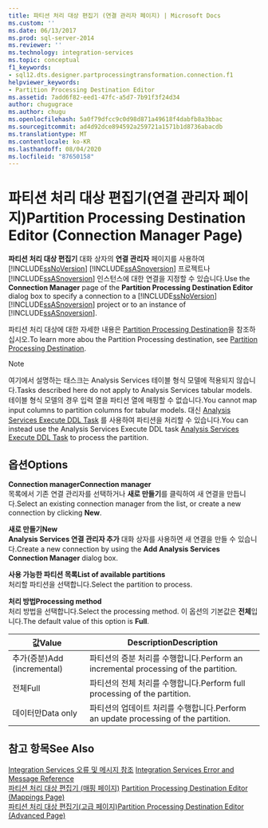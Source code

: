 ```yaml
---
title: 파티션 처리 대상 편집기 (연결 관리자 페이지) | Microsoft Docs
ms.custom: ''
ms.date: 06/13/2017
ms.prod: sql-server-2014
ms.reviewer: ''
ms.technology: integration-services
ms.topic: conceptual
f1_keywords:
- sql12.dts.designer.partprocessingtransformation.connection.f1
helpviewer_keywords:
- Partition Processing Destination Editor
ms.assetid: 7add6f82-eed1-47fc-a5d7-7b91f3f24d34
author: chugugrace
ms.author: chugu
ms.openlocfilehash: 5a0f79dfcc9c0d98d871a49618f4dabfb8a3bbac
ms.sourcegitcommit: ad4d92dce894592a259721a1571b1d8736abacdb
ms.translationtype: MT
ms.contentlocale: ko-KR
ms.lasthandoff: 08/04/2020
ms.locfileid: "87650158"
---
```

# <a name="partition-processing-destination-editor-connection-manager-page"></a><span data-ttu-id="f0fcc-102">파티션 처리 대상 편집기(연결 관리자 페이지)</span><span class="sxs-lookup"><span data-stu-id="f0fcc-102">Partition Processing Destination Editor (Connection Manager Page)</span></span>
  <span data-ttu-id="f0fcc-103">**파티션 처리 대상 편집기** 대화 상자의 **연결 관리자** 페이지를 사용하여 [!INCLUDE[ssNoVersion](../includes/ssnoversion-md.md)] [!INCLUDE[ssASnoversion](../includes/ssasnoversion-md.md)] 프로젝트나 [!INCLUDE[ssASnoversion](../includes/ssasnoversion-md.md)] 인스턴스에 대한 연결을 지정할 수 있습니다.</span><span class="sxs-lookup"><span data-stu-id="f0fcc-103">Use the **Connection Manager** page of the **Partition Processing Destination Editor** dialog box to specify a connection to a [!INCLUDE[ssNoVersion](../includes/ssnoversion-md.md)] [!INCLUDE[ssASnoversion](../includes/ssasnoversion-md.md)] project or to an instance of [!INCLUDE[ssASnoversion](../includes/ssasnoversion-md.md)].</span></span>  
  
 <span data-ttu-id="f0fcc-104">파티션 처리 대상에 대한 자세한 내용은 [Partition Processing Destination](data-flow/partition-processing-destination.md)을 참조하십시오.</span><span class="sxs-lookup"><span data-stu-id="f0fcc-104">To learn more abou the Partition Processing destination, see [Partition Processing Destination](data-flow/partition-processing-destination.md).</span></span>  
  
> [!NOTE]  
>  <span data-ttu-id="f0fcc-105">여기에서 설명하는 태스크는 Analysis Services 테이블 형식 모델에 적용되지 않습니다.</span><span class="sxs-lookup"><span data-stu-id="f0fcc-105">Tasks described here do not apply to Analysis Services tabular models.</span></span>  <span data-ttu-id="f0fcc-106">테이블 형식 모델의 경우 입력 열을 파티션 열에 매핑할 수 없습니다.</span><span class="sxs-lookup"><span data-stu-id="f0fcc-106">You cannot map input columns to partition columns for tabular models.</span></span> <span data-ttu-id="f0fcc-107">대신 [Analysis Services Execute DDL Task](control-flow/analysis-services-execute-ddl-task.md) 를 사용하여 파티션을 처리할 수 있습니다.</span><span class="sxs-lookup"><span data-stu-id="f0fcc-107">You can instead use the Analysis Services Execute DDL task [Analysis Services Execute DDL Task](control-flow/analysis-services-execute-ddl-task.md) to process the partition.</span></span>  
  
## <a name="options"></a><span data-ttu-id="f0fcc-108">옵션</span><span class="sxs-lookup"><span data-stu-id="f0fcc-108">Options</span></span>  
 <span data-ttu-id="f0fcc-109">**Connection manager**</span><span class="sxs-lookup"><span data-stu-id="f0fcc-109">**Connection manager**</span></span>  
 <span data-ttu-id="f0fcc-110">목록에서 기존 연결 관리자를 선택하거나 **새로 만들기**를 클릭하여 새 연결을 만듭니다.</span><span class="sxs-lookup"><span data-stu-id="f0fcc-110">Select an existing connection manager from the list, or create a new connection by clicking **New**.</span></span>  
  
 <span data-ttu-id="f0fcc-111">**새로 만들기**</span><span class="sxs-lookup"><span data-stu-id="f0fcc-111">**New**</span></span>  
 <span data-ttu-id="f0fcc-112">**Analysis Services 연결 관리자 추가** 대화 상자를 사용하면 새 연결을 만들 수 있습니다.</span><span class="sxs-lookup"><span data-stu-id="f0fcc-112">Create a new connection by using the **Add Analysis Services Connection Manager** dialog box.</span></span>  
  
 <span data-ttu-id="f0fcc-113">**사용 가능한 파티션 목록**</span><span class="sxs-lookup"><span data-stu-id="f0fcc-113">**List of available partitions**</span></span>  
 <span data-ttu-id="f0fcc-114">처리할 파티션을 선택합니다.</span><span class="sxs-lookup"><span data-stu-id="f0fcc-114">Select the partition to process.</span></span>  
  
 <span data-ttu-id="f0fcc-115">**처리 방법**</span><span class="sxs-lookup"><span data-stu-id="f0fcc-115">**Processing method**</span></span>  
 <span data-ttu-id="f0fcc-116">처리 방법을 선택합니다.</span><span class="sxs-lookup"><span data-stu-id="f0fcc-116">Select the processing method.</span></span> <span data-ttu-id="f0fcc-117">이 옵션의 기본값은 **전체**입니다.</span><span class="sxs-lookup"><span data-stu-id="f0fcc-117">The default value of this option is **Full**.</span></span>  
  
|<span data-ttu-id="f0fcc-118">값</span><span class="sxs-lookup"><span data-stu-id="f0fcc-118">Value</span></span>|<span data-ttu-id="f0fcc-119">Description</span><span class="sxs-lookup"><span data-stu-id="f0fcc-119">Description</span></span>|  
|-----------|-----------------|  
|<span data-ttu-id="f0fcc-120">추가(증분)</span><span class="sxs-lookup"><span data-stu-id="f0fcc-120">Add (incremental)</span></span>|<span data-ttu-id="f0fcc-121">파티션의 증분 처리를 수행합니다.</span><span class="sxs-lookup"><span data-stu-id="f0fcc-121">Perform an incremental processing of the partition.</span></span>|  
|<span data-ttu-id="f0fcc-122">전체</span><span class="sxs-lookup"><span data-stu-id="f0fcc-122">Full</span></span>|<span data-ttu-id="f0fcc-123">파티션의 전체 처리를 수행합니다.</span><span class="sxs-lookup"><span data-stu-id="f0fcc-123">Perform full processing of the partition.</span></span>|  
|<span data-ttu-id="f0fcc-124">데이터만</span><span class="sxs-lookup"><span data-stu-id="f0fcc-124">Data only</span></span>|<span data-ttu-id="f0fcc-125">파티션의 업데이트 처리를 수행합니다.</span><span class="sxs-lookup"><span data-stu-id="f0fcc-125">Perform an update processing of the partition.</span></span>|  
  
## <a name="see-also"></a><span data-ttu-id="f0fcc-126">참고 항목</span><span class="sxs-lookup"><span data-stu-id="f0fcc-126">See Also</span></span>  
 <span data-ttu-id="f0fcc-127">[Integration Services 오류 및 메시지 참조](../../2014/integration-services/integration-services-error-and-message-reference.md) </span><span class="sxs-lookup"><span data-stu-id="f0fcc-127">[Integration Services Error and Message Reference](../../2014/integration-services/integration-services-error-and-message-reference.md) </span></span>  
 <span data-ttu-id="f0fcc-128">[파티션 처리 대상 편집기 &#40;매핑 페이지&#41;](../../2014/integration-services/partition-processing-destination-editor-mappings-page.md) </span><span class="sxs-lookup"><span data-stu-id="f0fcc-128">[Partition Processing Destination Editor &#40;Mappings Page&#41;](../../2014/integration-services/partition-processing-destination-editor-mappings-page.md) </span></span>  
 [<span data-ttu-id="f0fcc-129">파티션 처리 대상 편집기&#40;고급 페이지&#41;</span><span class="sxs-lookup"><span data-stu-id="f0fcc-129">Partition Processing Destination Editor &#40;Advanced Page&#41;</span></span>](../../2014/integration-services/partition-processing-destination-editor-advanced-page.md)  
  
  
